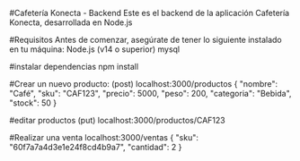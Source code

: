 
#Cafetería Konecta - Backend
Este es el backend de la aplicación Cafetería Konecta, desarrollada en Node.js 

#Requisitos
Antes de comenzar, asegúrate de tener lo siguiente instalado en tu máquina:
Node.js (v14 o superior)
mysql

#instalar dependencias
npm install

#Crear un nuevo producto: (post)
localhost:3000/productos
{
  "nombre": "Café",
  "sku": "CAF123",
  "precio": 5000,
  "peso": 200,
  "categoria": "Bebida",
  "stock": 50
}

#editar productos (put)
localhost:3000/productos/CAF123

#Realizar una venta
localhost:3000/ventas
{
  "sku": "60f7a7a4d3e1e24f8cd4b9a7",
  "cantidad": 2
}





